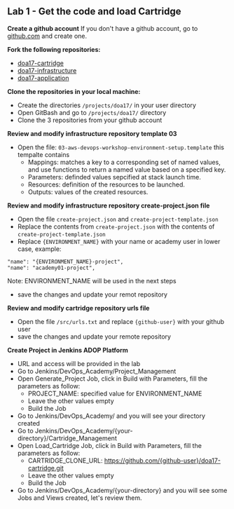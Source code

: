 
## Lab 1 - Get the code and load Cartridge

**Create a github account**
If you don't have a github account, go to [github.com](https://github.com/) and create one.

**Fork the following repositories:**
- [doa17-cartridge](https://github.com/chuymarin/doa17-cartridge)
- [doa17-infrastructure](https://github.com/chuymarin/doa17-infrastructure)
- [doa17-application](https://github.com/chuymarin/doa17-application)

**Clone the repositories in your local machine:**
- Create the directories `/projects/doa17/` in your user directory
- Open GitBash and go to `/projects/doa17/` directory
- Clone the 3 repositories from your github account

**Review and modify infrastructure repository template 03**
- Open the file: `03-aws-devops-workshop-environment-setup.template` this tempalte contains
  - Mappings: matches a key to a corresponding set of named values, and use functions to return a named value based on a specified key.
  - Parameters: definded values sepcified at stack launch time.
  - Resources: definition of the resources to be launched.
  - Outputs: values of the created resources.
  
**Review and modify infrastructure repository create-project.json file**
- Open the file `create-project.json` and `create-project-template.json`
- Replace the contents from `create-project.json` with the contents of `create-project-template.json`
- Replace `{ENVIRONMENT_NAME}` with your name or academy user in lower case, example:
```
"name": "{ENVIRONMENT_NAME}-project",
"name": "academy01-project",
```
Note: ENVIRONMENT_NAME will be used in the next steps
- save the changes and update your remot repository

**Review and modify cartridge repository urls file**
- Open the file `/src/urls.txt` and replace `{github-user}` with your github user
- save the changes and update your remote repository

**Create Project in Jenkins ADOP Platform**
- URL and access will be provided in the lab
- Go to Jenkins/DevOps_Academy/Project_Management
- Open Generate_Project Job, click in Build with Parameters, fill the parameters as follow:
  - PROJECT_NAME: specified value for ENVIRONMENT_NAME
  - Leave the other values empty
  - Build the Job
- Go to Jenkins/DevOps_Academy/ and you will see your directory created
- Go to Jenkins/DevOps_Academy/{your-directory}/Cartridge_Management
- Open Load_Cartridge Job, click in Build with Parameters, fill the parameters as follow:
  - CARTRIDGE_CLONE_URL: https://github.com/{github-user}/doa17-cartridge.git
  - Leave the other values empty
  - Build the Job
- Go to Jenkins/DevOps_Academy/{your-directory} and you will see some Jobs and Views created, let's review them.
